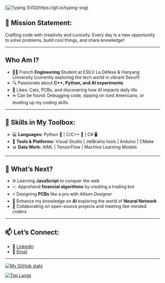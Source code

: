 [![Typing SVG](https://readme-typing-svg.herokuapp.com?font=Fira+Code&weight=700&size=30&duration=3500&pause=500&vCenter=true&random=false&width=435&lines=Hello+world+!+Welcome+!)](https://git.io/typing-svg)

## 🎯 Mission Statement:
Crafting code with creativity and curiosity. Every day is a new opportunity to solve problems, build cool things, and share knowledge!

---
##  Who Am I?
- 🧑‍💻 French **Engineering** Student at ESILV La Défese & Hanyang University (currently exploring the tech world in vibrant Seoul!)
- 🔍 Passionate about **C++, Python, and AI experiments**
- 🐾 Likes: Cats, PCBs, and discovering how AI impacts daily life
- ☕ Can be found: Debugging code, sipping on iced Americano, or leveling up my coding skills

---
## 🌟 Skills in My Toolbox:
- 💻 **Languages:** Python 🐍 | C/C++ 🔧 | C# 🖥️ 
- 🔨 **Tools & Platforms:**  Visual Studio | JetBrains tools | Arduino | CMake
- 📊 **Data Work:** AIML | TensorFlow | Machine Learning Models

---
## 🚀 What’s Next?
- 🌐 Learning **JavaScript** to conquer the web
- 📈 Apprehend **financial algorithms** by creating a trading bot
- ⚡ Designing **PCBs** like a pro with *Altium Designer*
- 🤖 Enhance my knowledge on **AI** exploring the world of **Neural Network**
- 🤝 Collaborating on open-source projects and meeting like-minded coders

---
## 📫 Let’s Connect:
- 💼 [LinkedIn](https://www.linkedin.com/in/th%C3%A9o-hardy-0b6561255/)
- 💌 [Email](theo.hardy92@gmail.com)

---

[![My GitHub stats](https://github-readme-stats.vercel.app/api?username=TheHardy04&show_icons=true&theme=transparent)](https://github.com/anuraghazra/github-readme-stats)

[![Top Langs](https://github-readme-stats.vercel.app/api/top-langs/?username=TheHardy04&layout=pie&theme=transparent)](https://github.com/anuraghazra/github-readme-stats)